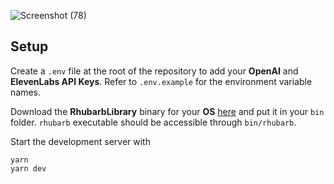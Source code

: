 

![Screenshot (78)](https://github.com/user-attachments/assets/c91c4c5b-09bb-4fe3-b9b1-62a1e6235e06)

## Setup
Create a `.env` file at the root of the repository to add your **OpenAI** and **ElevenLabs API Keys**. Refer to `.env.example` for the environment variable names.

Download the **RhubarbLibrary** binary for your **OS** [here](https://github.com/DanielSWolf/rhubarb-lip-sync/releases) and put it in your `bin` folder. `rhubarb` executable should be accessible through `bin/rhubarb`.

Start the development server with
```
yarn
yarn dev
```
